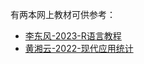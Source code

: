 有两本网上教材可供参考：
- [李东风-2023-R语言教程](https://www.math.pku.edu.cn/teachers/lidf/docs/Rbook/html/_Rbook/index.html)
- [黄湘云-2022-现代应用统计](https://bookdown.org/xiangyun/masr/)